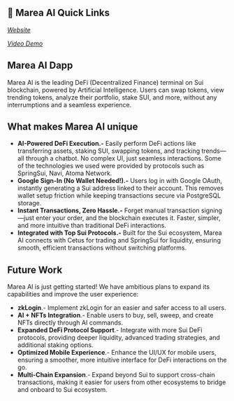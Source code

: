 ## 🌊 Marea AI Quick Links

[*Website*](https://marea-ai.vercel.app/)

[*Video Demo*](https://youtu.be/TcMV0nDdQhs)

## Marea AI Dapp
Marea AI is the leading DeFi (Decentralized Finance) terminal on Sui blockchain, powered by Artificial Intelligence. Users can swap tokens, view trending tokens, analyze their portfolio, stake SUI, and more, without any interrumptions and a seamless experience.

## What makes Marea AI unique
* **AI-Powered DeFi Execution.-** Easily perform DeFi actions like transferring assets, staking SUI, swapping tokens, and tracking trends—all through a chatbot. No complex UI, just seamless interactions. Some of the technologies we used were provided by protocols such as SpringSui, Navi, Atoma Network.
* **Google Sign-In (No Wallet Needed!).-** Users log in with Google OAuth, instantly generating a Sui address linked to their account. This removes wallet setup friction while keeping transactions secure via PostgreSQL storage.
* **Instant Transactions, Zero Hassle.-** Forget manual transaction signing—just enter your order, and the blockchain executes it. Faster, simpler, and more intuitive than traditional DeFi interactions.
* **Integrated with Top Sui Protocols.-** Built for the Sui ecosystem, Marea AI connects with Cetus for trading and SpringSui for liquidity, ensuring smooth, efficient transactions without switching platforms.

## Future Work
Marea AI is just getting started! We have ambitious plans to expand its capabilities and improve the user experience:
* **zkLogin**.- Implement zkLogin for an easier and safer access to all users.
* **AI + NFTs Integration**.- Enable users to buy, sell, sweep, and create NFTs directly through AI commands.
* **Expanded DeFi Protocol Support**.- Integrate with more Sui DeFi protocols, providing deeper liquidity, advanced trading strategies, and additional staking options.
* **Optimized Mobile Experience**.- Enhance the UI/UX for mobile users, ensuring a smoother, more intuitive interface for DeFi interactions on the go.
*  **Multi-Chain Expansion**.- Expand beyond Sui to support cross-chain transactions, making it easier for users from other ecosystems to bridge and onboard to Sui ecosystem.

